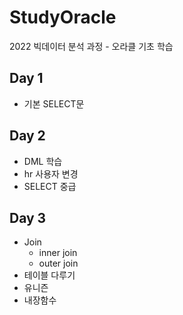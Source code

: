 # StudyOracle
2022 빅데이터 분석 과정 - 오라클 기초 학습

## Day 1
- 기본 SELECT문

## Day 2
- DML 학습
- hr 사용자 변경
- SELECT 중급

## Day 3
- Join
  - inner join
  - outer join
- 테이블 다루기
- 유니즌
- 내장함수
